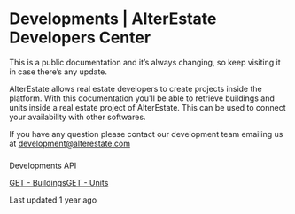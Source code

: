 # Developments | AlterEstate Developers Center

This is a public documentation and it’s always changing, so keep visiting it in case there’s any update.

AlterEstate allows real estate developers to create projects inside the platform. With this documentation you'll be able to retrieve buildings and units inside a real estate project of AlterEstate. This can be used to connect your availability with other softwares.

If you have any question please contact our development team emailing us at development@alterestate.com

### 

Developments API

[GET - Buildings]()[GET - Units]()

Last updated 1 year ago

